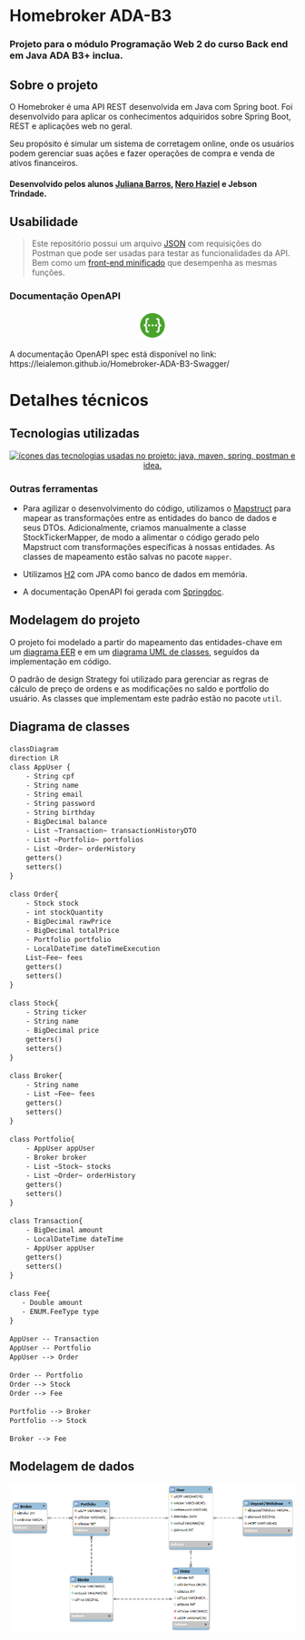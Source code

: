 # Homebroker ADA-B3
### Projeto para o módulo Programação Web 2 do curso Back end em Java ADA B3+ inclua.

## Sobre o projeto

O Homebroker é uma API REST desenvolvida em Java com Spring boot. Foi desenvolvido para aplicar os conhecimentos adquiridos sobre Spring Boot, REST e aplicações web no geral.

Seu propósito é simular um sistema de corretagem online, onde os usuários podem gerenciar suas ações e fazer operações de compra e venda de ativos financeiros.

#### Desenvolvido pelos alunos [Juliana Barros](https://github.com/leialemon), [Nero Haziel](https://github.com/HepoHB) e Jebson Trindade.

## Usabilidade

> Este repositório possui um arquivo [JSON](Homebroker.postman_collection.json) com requisições do Postman que pode ser usadas para testar as funcionalidades da API. Bem como um [front-end minificado](miniFront) que desempenha as mesmas funções.

### Documentação OpenAPI 
<p align="center">
<img  width="50" height="50" src="./README-contents/swagger.png" alt="Ícone swagger"> 
</p>
<p> A documentação OpenAPI spec está disponível no link: https://leialemon.github.io/Homebroker-ADA-B3-Swagger/</p>


# Detalhes técnicos

## Tecnologias utilizadas
<p align="center">
    <a href="https://skillicons.dev">
        <img src="https://skillicons.dev/icons?i=java,maven,spring,hibernate,postman,idea" alt="ícones das tecnologias usadas no projeto: java, maven, spring, postman e idea.">
    </a>
</p>

### Outras ferramentas

- Para agilizar o desenvolvimento do código, utilizamos o [Mapstruct](https://mapstruct.org/) para mapear as transformações entre as entidades do banco de dados e seus DTOs. Adicionalmente, criamos manualmente a classe StockTickerMapper, de modo a alimentar o código gerado pelo Mapstruct com transformações específicas à nossas entidades. As classes de mapeamento estão salvas no pacote `mapper`.

- Utilizamos [H2](https://www.h2database.com/html/main.html) com JPA como banco de dados em memória.

- A documentação OpenAPI foi gerada com [Springdoc](https://springdoc.org/).


## Modelagem do projeto

O projeto foi modelado a partir do mapeamento das entidades-chave em um [diagrama EER](https://github.com/leialemon/Ada-Homebroker?tab=readme-ov-file#modelagem-de-dados) e em um [diagrama UML de classes](), seguidos da implementação em código.

O padrão de design Strategy foi utilizado para gerenciar as regras de cálculo de preço de ordens e as modificações no saldo e portfolio do usuário. As classes que implementam este padrão estão no pacote `util`.

## Diagrama de classes 

```mermaid
classDiagram
direction LR
class AppUser {
    - String cpf 
    - String name
    - String email
    - String password
    - String birthday
    - BigDecimal balance
    - List ~Transaction~ transactionHistoryDTO
    - List ~Portfolio~ portfolios
    - List ~Order~ orderHistory
    getters()
    setters()
}

class Order{
    - Stock stock
    - int stockQuantity
    - BigDecimal rawPrice
    - BigDecimal totalPrice
    - Portfolio portfolio
    - LocalDateTime dateTimeExecution
    List~Fee~ fees
    getters()
    setters()
}

class Stock{
    - String ticker
    - String name
    - BigDecimal price
    getters()
    setters()
}

class Broker{
    - String name
    - List ~Fee~ fees
    getters()
    setters()
}

class Portfolio{
    - AppUser appUser
    - Broker broker
    - List ~Stock~ stocks
    - List ~Order~ orderHistory
    getters()
    setters()
}

class Transaction{
    - BigDecimal amount
    - LocalDateTime dateTime
    - AppUser appUser
    getters()
    setters()
}

class Fee{
   - Double amount
   - ENUM.FeeType type
}

AppUser -- Transaction
AppUser -- Portfolio
AppUser --> Order

Order -- Portfolio
Order --> Stock
Order --> Fee

Portfolio --> Broker
Portfolio --> Stock

Broker --> Fee
```

## Modelagem de dados

<p align="center">
    <img src="./README-contents/EERProjetoB3.png" alt="Imagem do diagrama de modelagem de dados do projeto.">
</p>

